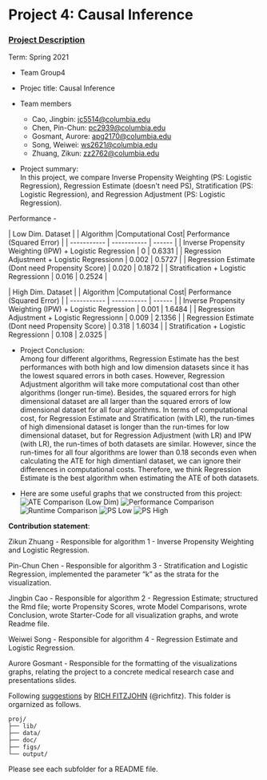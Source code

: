 # Project 4: Causal Inference

### [Project Description](doc/project4_desc.md)

Term: Spring 2021

+ Team Group4
+ Projec title: Causal Inference
+ Team members
	+ Cao, Jingbin: jc5514@columbia.edu
	+ Chen, Pin-Chun: pc2939@columbia.edu
	+ Gosmant, Aurore: apg2170@columbia.edu
	+ Song, Weiwei: ws2621@columbia.edu
	+ Zhuang, Zikun: zz2762@columbia.edu   

+ Project summary:  
In this project, we compare Inverse Propensity Weighting (PS: Logistic Regression), Regression Estimate (doesn't need PS), Stratification (PS: Logistic Regression), and Regression Adjustment (PS: Logistic Regression).

Performance -

| Low Dim. Dataset |
| Algorithm      |Computational Cost| Performance (Squared Error) |
| ----------- | ----------- | ------    |
| Inverse Propensity Weighting (IPW) + Logistic Regression     |  0    |  0.6331     |
| Regression Adjustment + Logistic Regressionn      |  0.002    |   0.5727    |
| Regression Estimate (Dont need Propensity Score)      |  0.020      |   0.1872   |
| Stratification + Logistic Regressionn      |   0.016    |   0.2524   |


| High Dim. Dataset |
| Algorithm      |Computational Cost| Performance (Squared Error) |
| ----------- | ----------- | ------    |
| Inverse Propensity Weighting (IPW) + Logistic Regression     |  0.001    |  1.6484     |
| Regression Adjustment + Logistic Regressionn      |   0.009    |   2.1356    |
| Regression Estimate (Dont need Propensity Score)      |  0.318      |   1.6034   |
| Stratification + Logistic Regressionn      |   0.108    |   2.0325    |

+ Project Conclusion:  
Among four different algorithms, Regression Estimate has the best performances with both high and low dimension datasets since it has the lowest squared errors in both cases. However, Regression Adjustment algorithm will take more computational cost than other algorithms (longer run-time). Besides, the squared errors for high dimensional dataset are all larger than the squared errors of low dimensional dataset for all four algorithms. In terms of computational cost, for Regression Estimate and Stratification (with LR), the run-times of high dimensional dataset is longer than the run-times for low dimensional dataset, but for Regression Adjustment (with LR) and IPW (with LR), the run-times of both datasets are similar. However, since the run-times for all four algorithms are lower than 0.18 seconds even when calculating the ATE for high dimentianl dataset, we can ignore their differences in computational costs. Therefore, we think Regression Estimate is the best algorithm when estimating the ATE of both datasets.   

+ Here are some useful graphs that we constructed from this project:  
![ATE Comparison (Low Dim)](https://github.com/TZstatsADS/Spring2021-Project4-project5_group4/blob/main/figs/ATE.jpeg)
![Performance Comparison](https://github.com/TZstatsADS/Spring2021-Project4-project5_group4/blob/main/figs/performance.jpeg)
![Runtime Comparison](https://github.com/TZstatsADS/Spring2021-Project4-project5_group4/blob/main/figs/runtime.jpeg)
![PS Low](https://github.com/TZstatsADS/Spring2021-Project4-project5_group4/blob/main/figs/ps_low.jpeg)
![PS High](https://github.com/TZstatsADS/Spring2021-Project4-project5_group4/blob/main/figs/ps_high.jpeg)

**Contribution statement**:  

Zikun Zhuang - Responsible for algorithm 1 - Inverse Propensity Weighting and Logistic Regression.  

Pin-Chun Chen - Responsible for algorithm 3 - Stratification and Logistic Regression, implemented the parameter “k” as the strata for the visualization.   

Jingbin Cao - Responsible for algorithm 2 - Regression Estimate; structured the Rmd file; worte Propensity Scores, wrote Model Comparisons, wrote Conclusion, wrote Starter-Code for all visualization graphs, and wrote Readme file.  

Weiwei Song - Responsible for algorithm 4 - Regression Estimate and Logistic Regression.  

Aurore Gosmant - Responsible for the formatting of the visualizations graphs, relating the project to a concrete medical research case and presentations slides.  


Following [suggestions](http://nicercode.github.io/blog/2013-04-05-projects/) by [RICH FITZJOHN](http://nicercode.github.io/about/#Team) (@richfitz). This folder is orgarnized as follows.

```
proj/
├── lib/
├── data/
├── doc/
├── figs/
└── output/
```

Please see each subfolder for a README file.
